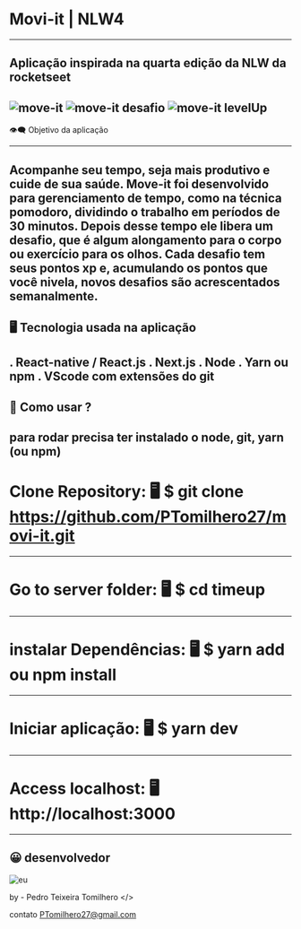 # Movi-it | NLW4
-------------------------------------------------------------------------------------------
Aplicação inspirada na quarta edição da NLW da rocketseet
-------------------------------------------------------------------------------------------
![move-it](https://user-images.githubusercontent.com/70902978/110255795-4ece2a00-7f74-11eb-9fc8-2e2bbb723fa4.png)
![move-it desafio](https://user-images.githubusercontent.com/70902978/110255797-4f66c080-7f74-11eb-80a6-0496e8ce90cf.png)
![move-it levelUp](https://user-images.githubusercontent.com/70902978/110255798-4f66c080-7f74-11eb-998c-a212a258b7fc.png)
-------------------------------------------------------------------------------------------------------------------------
👁‍🗨 Objetivo da aplicação 

-------------------------------------------------------------------------------------------------------------------------

Acompanhe seu tempo, seja mais produtivo e cuide de sua saúde. Move-it foi desenvolvido para gerenciamento de tempo, como na 
técnica pomodoro, dividindo o trabalho em períodos de 30 minutos. Depois desse tempo ele libera um desafio, que é algum alongamento 
para o corpo ou exercício para os olhos. Cada desafio tem seus pontos xp e, acumulando os pontos que você nivela, novos desafios são 
acrescentados semanalmente.
----------------------------------------------------------------------------------------------------------------------------
🖥 Tecnologia usada na aplicação 
-----------------------------------------------------------------------------------------------------------------------------
. React-native / React.js
. Next.js
. Node
. Yarn ou npm
. VScode com extensões  do git
------------------------------------------------------------------------------------------------------------------------------
👷 Como usar ? 
------------------------------------------------------------------------------------------------------------------------------
para rodar precisa ter instalado o node, git, yarn (ou npm)
------------------------------------------------------------------------------------------------------------------------------
# Clone Repository:        🖥    $ git clone https://github.com/PTomilhero27/movi-it.git
-------------------------------------------------------------------------------------------------------------------------------
# Go to server folder:     🖥    $ cd timeup
-------------------------------------------------------------------------------------------------------------------------------
# instalar Dependências:   🖥    $ yarn add ou npm install
-------------------------------------------------------------------------------------------------------------------------------
# Iniciar aplicação:       🖥    $ yarn dev
-------------------------------------------------------------------------------------------------------------------------------
# Access localhost:        🖥    http://localhost:3000
-------------------------------------------------------------------------------------------------------------------------------
😀 desenvolvedor
-------------------------------------------------------------------------------------------------------------------------------
![eu](https://user-images.githubusercontent.com/70902978/110255526-fcd8d480-7f72-11eb-9a5e-d2d983756668.png)

by - Pedro Teixeira Tomilhero </>

contato PTomilhero27@gmail.com




